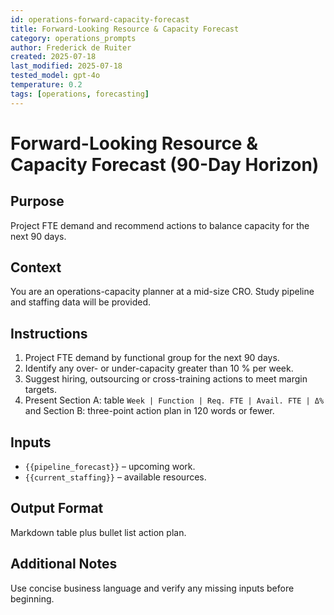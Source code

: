 ```yaml
---
id: operations-forward-capacity-forecast
title: Forward-Looking Resource & Capacity Forecast
category: operations_prompts
author: Frederick de Ruiter
created: 2025-07-18
last_modified: 2025-07-18
tested_model: gpt-4o
temperature: 0.2
tags: [operations, forecasting]
---
```


# Forward-Looking Resource & Capacity Forecast (90-Day Horizon)

## Purpose

Project FTE demand and recommend actions to balance capacity for the next 90 days.

## Context

You are an operations-capacity planner at a mid-size CRO. Study pipeline and staffing data will be provided.

## Instructions

1. Project FTE demand by functional group for the next 90 days.
2. Identify any over- or under-capacity greater than 10 % per week.
3. Suggest hiring, outsourcing or cross-training actions to meet margin targets.
4. Present Section A: table `Week | Function | Req. FTE | Avail. FTE | Δ%` and Section B: three-point action plan in 120 words or fewer.

## Inputs

- `{{pipeline_forecast}}` – upcoming work.
- `{{current_staffing}}` – available resources.

## Output Format

Markdown table plus bullet list action plan.

## Additional Notes

Use concise business language and verify any missing inputs before beginning.
